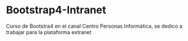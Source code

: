 # Bootstrap4-Intranet
Curso de Bootstra4 en el canal Centro Personas Informática, se dedico a trabajar para la plataforma extranet
